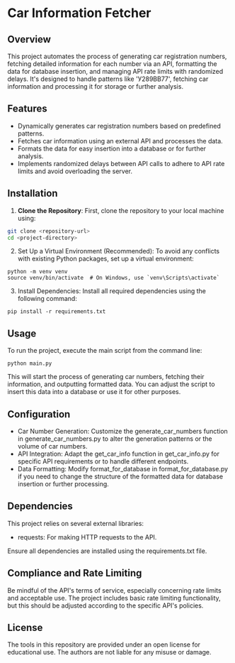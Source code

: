 # Car Information Fetcher

## Overview
This project automates the process of generating car registration numbers, fetching detailed information for each number via an API, formatting the data for database insertion, and managing API rate limits with randomized delays. It's designed to handle patterns like 'У289ВВ77', fetching car information and processing it for storage or further analysis.

## Features
- Dynamically generates car registration numbers based on predefined patterns.
- Fetches car information using an external API and processes the data.
- Formats the data for easy insertion into a database or for further analysis.
- Implements randomized delays between API calls to adhere to API rate limits and avoid overloading the server.

## Installation

1. **Clone the Repository**: First, clone the repository to your local machine using:
```bash
git clone <repository-url>
cd <project-directory>
```

2. Set Up a Virtual Environment (Recommended): To avoid any conflicts with existing Python packages, set up a virtual environment:
```
python -m venv venv
source venv/bin/activate  # On Windows, use `venv\Scripts\activate`
```

3. Install Dependencies: Install all required dependencies using the following command:
```
pip install -r requirements.txt
```

## Usage

To run the project, execute the main script from the command line:
```
python main.py
```

This will start the process of generating car numbers, fetching their information, and outputting formatted data. You can adjust the script to insert this data into a database or use it for other purposes.

## Configuration

* Car Number Generation: Customize the generate_car_numbers function in generate_car_numbers.py to alter the generation patterns or the volume of car numbers.
* API Integration: Adapt the get_car_info function in get_car_info.py for specific API requirements or to handle different endpoints.
* Data Formatting: Modify format_for_database in format_for_database.py if you need to change the structure of the formatted data for database insertion or further processing.

## Dependencies

This project relies on several external libraries:

* requests: For making HTTP requests to the API.

Ensure all dependencies are installed using the requirements.txt file.

## Compliance and Rate Limiting

Be mindful of the API's terms of service, especially concerning rate limits and acceptable use. The project includes basic rate limiting functionality, but this should be adjusted according to the specific API's policies.

## License

The tools in this repository are provided under an open license for educational use. The authors are not liable for any misuse or damage.